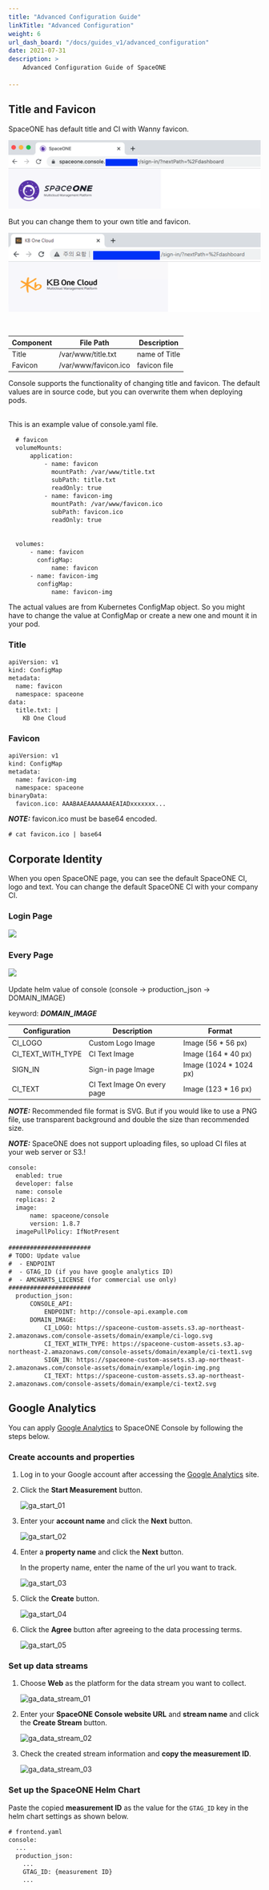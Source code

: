 ```yaml
---
title: "Advanced Configuration Guide"
linkTitle: "Advanced Configuration"
weight: 6
url_dash_board: "/docs/guides_v1/advanced_configuration"
date: 2021-07-31
description: >
    Advanced Configuration Guide of SpaceONE

---
```


## Title and Favicon

SpaceONE has default title and CI with Wanny favicon.

![](./img/spaceone_default_favicon.png)

But you can change them to your own title and favicon.

![](./img/spaceone_custom_favicon.png)

</br>

| Component   | File Path | Description |
| ---         | ---       | ---         |
| Title       | /var/www/title.txt | name of Title |
| Favicon     | /var/www/favicon.ico | favicon file |


Console supports the functionality of changing title and favicon.
The default values are in source code, but you can overwrite them when deploying pods.

</br>
This is an example value of console.yaml file.

~~~
  # favicon
  volumeMounts:
      application:
          - name: favicon
            mountPath: /var/www/title.txt
            subPath: title.txt
            readOnly: true
          - name: favicon-img
            mountPath: /var/www/favicon.ico
            subPath: favicon.ico
            readOnly: true


  volumes:
      - name: favicon
        configMap:
            name: favicon
      - name: favicon-img
        configMap:
            name: favicon-img
~~~

The actual values are from Kubernetes ConfigMap object. So you might have to change the value at ConfigMap or create a new one and mount it in your pod.

### Title

~~~
apiVersion: v1
kind: ConfigMap
metadata:
  name: favicon
  namespace: spaceone
data:
  title.txt: |
    KB One Cloud

~~~

### Favicon

~~~
apiVersion: v1
kind: ConfigMap
metadata:
  name: favicon-img
  namespace: spaceone
binaryData:
  favicon.ico: AAABAAEAAAAAAAEAIADxxxxxxx...

~~~

**_NOTE:_**  favicon.ico must be base64 encoded.

~~~
# cat favicon.ico | base64
~~~

## Corporate Identity

When you open SpaceONE page, you can see the default SpaceONE CI, logo and text.
You can change the default SpaceONE CI with your company CI.

### Login Page
![](/docs/setup_operation/advanced_configuration/img/spaceone_custom_ci.png)

### Every Page
![](/docs/setup_operation/advanced_configuration/img/spaceone_custom_ci2.png)

Update helm value of console (console -> production_json -> DOMAIN_IMAGE)

keyword: ***DOMAIN_IMAGE***

| Configuration 	| Description | Format |
| ---           	|  ---         | ---   |
| CI_LOGO     		| Custom Logo Image | Image (56 * 56 px) |
| CI_TEXT_WITH_TYPE 	| CI Text Image | Image (164 * 40 px) |
| SIGN_IN 		| Sign-in page Image | Image (1024 * 1024 px) |
| CI_TEXT           	| CI Text Image On every page | Image (123 * 16 px)  |


**_NOTE:_**  Recommended file format is SVG. But if you would like to use a PNG file, use transparent background and double the size than recommended size.

**_NOTE:_**  SpaceONE does not support uploading files, so upload CI files at your web server or S3.!


~~~
console:
  enabled: true
  developer: false
  name: console
  replicas: 2
  image:
      name: spaceone/console
      version: 1.8.7
  imagePullPolicy: IfNotPresent

#######################
# TODO: Update value
#  - ENDPOINT
#  - GTAG_ID (if you have google analytics ID)
#  - AMCHARTS_LICENSE (for commercial use only)
#######################
  production_json:
      CONSOLE_API:
          ENDPOINT: http://console-api.example.com
      DOMAIN_IMAGE:
          CI_LOGO: https://spaceone-custom-assets.s3.ap-northeast-2.amazonaws.com/console-assets/domain/example/ci-logo.svg
          CI_TEXT_WITH_TYPE: https://spaceone-custom-assets.s3.ap-northeast-2.amazonaws.com/console-assets/domain/example/ci-text1.svg
          SIGN_IN: https://spaceone-custom-assets.s3.ap-northeast-2.amazonaws.com/console-assets/domain/example/login-img.png
          CI_TEXT: https://spaceone-custom-assets.s3.ap-northeast-2.amazonaws.com/console-assets/domain/example/ci-text2.svg
~~~

## Google Analytics

You can apply [Google Analytics](https://analytics.google.com/analytics) to SpaceONE Console by following the steps below.

### Create accounts and properties

1. Log in to your Google account after accessing the [Google Analytics](https://analytics.google.com/analytics) site.
2. Click the **Start Measurement** button.

    ![ga_start_01](https://user-images.githubusercontent.com/26986739/151507604-edca49ac-64eb-4475-b9ef-9113ed7e50b1.png)

3. Enter your **account name** and click the **Next** button.

    ![ga_start_02](https://user-images.githubusercontent.com/26986739/151509838-a8db9c56-7403-4aa3-972e-e13409950577.jpg)

4. Enter a **property name** and click the **Next** button.

    In the property name, enter the name of the url you want to track.

    ![ga_start_03](https://user-images.githubusercontent.com/26986739/151507608-346ec28f-d2c1-484a-bc35-151b1313b2c3.png)

5. Click the **Create** button.

    ![ga_start_04](https://user-images.githubusercontent.com/26986739/151507612-9741e3aa-7500-441d-b06a-04db5365fcd1.png)

6. Click the **Agree** button after agreeing to the data processing terms.

    ![ga_start_05](https://user-images.githubusercontent.com/26986739/151507614-7d777e10-1365-42b4-a944-dbdf014b4357.png)


### Set up data streams

1. Choose **Web** as the platform for the data stream you want to collect.

    ![ga_data_stream_01](https://user-images.githubusercontent.com/26986739/151507586-f3cc05ba-7508-4ab2-862b-b9bc3ebcd34e.png)

2. Enter your **SpaceONE Console website URL** and **stream name** and click the **Create Stream** button.

    ![ga_data_stream_02](https://user-images.githubusercontent.com/26986739/151507597-7142a9f8-87a8-40ce-989e-667b1ad833c3.png)

3. Check the created stream information and **copy the measurement ID**.

    ![ga_data_stream_03](https://user-images.githubusercontent.com/26986739/151507601-aeb38b77-c380-4502-8185-a53c1948af95.png)




### Set up the SpaceONE Helm Chart

Paste the copied **measurement ID** as the value for the `GTAG_ID` key in the helm chart settings as shown below.

```
# frontend.yaml
console:
  ...
  production_json:
    ...
    GTAG_ID: {measurement ID}
    ...
```

